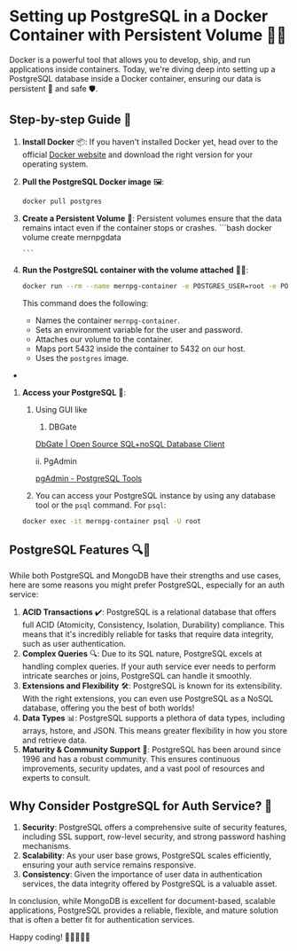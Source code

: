 # Setting up PostgreSQL in a Docker Container with Persistent Volume 🐳💾

Docker is a powerful tool that allows you to develop, ship, and run applications inside containers. Today, we're diving deep into setting up a PostgreSQL database inside a Docker container, ensuring our data is persistent 🔄 and safe 🛡️.

## Step-by-step Guide 🚀

1.  **Install Docker** 📦:
    If you haven't installed Docker yet, head over to the official [Docker website](https://www.docker.com/) and download the right version for your operating system.
2.  **Pull the PostgreSQL Docker image** 🖼️:

    ```bash
    docker pull postgres

    ```

3.  **Create a Persistent Volume** 💾:
    Persistent volumes ensure that the data remains intact even if the container stops or crashes.
        ```bash
        docker volume create mernpgdata

        ```
4.  **Run the PostgreSQL container with the volume attached** 🏃‍♂️:

    ```bash
    docker run --rm --name mernpg-container -e POSTGRES_USER=root -e POSTGRES_PASSWORD=root -v mernpgdata:/var/lib/postgresql/data -p 5432:5432 -d postgres

    ```

    This command does the following:

    - Names the container `mernpg-container`.
    - Sets an environment variable for the user and password.
    - Attaches our volume to the container.
    - Maps port 5432 inside the container to 5432 on our host.
    - Uses the `postgres` image.

-

1. **Access your PostgreSQL** 🎯:

   1. Using GUI like

      1. DBGate

      [DbGate | Open Source SQL+noSQL Database Client](https://dbgate.org/)

      ii. PgAdmin

      [pgAdmin - PostgreSQL Tools](https://www.pgadmin.org/)

   2. You can access your PostgreSQL instance by using any database tool or the `psql` command. For `psql`:

   ```bash
   docker exec -it mernpg-container psql -U root

   ```

## PostgreSQL Features 🔍🤔

While both PostgreSQL and MongoDB have their strengths and use cases, here are some reasons you might prefer PostgreSQL, especially for an auth service:

1. **ACID Transactions** ✔️:
   PostgreSQL is a relational database that offers full ACID (Atomicity, Consistency, Isolation, Durability) compliance. This means that it's incredibly reliable for tasks that require data integrity, such as user authentication.
2. **Complex Queries** 🔍:
   Due to its SQL nature, PostgreSQL excels at handling complex queries. If your auth service ever needs to perform intricate searches or joins, PostgreSQL can handle it smoothly.
3. **Extensions and Flexibility** 🛠️:
   PostgreSQL is known for its extensibility. With the right extensions, you can even use PostgreSQL as a NoSQL database, offering you the best of both worlds!
4. **Data Types** 📊:
   PostgreSQL supports a plethora of data types, including arrays, hstore, and JSON. This means greater flexibility in how you store and retrieve data.
5. **Maturity & Community Support** 🤝:
   PostgreSQL has been around since 1996 and has a robust community. This ensures continuous improvements, security updates, and a vast pool of resources and experts to consult.

## Why Consider PostgreSQL for Auth Service? 🔐

1. **Security**: PostgreSQL offers a comprehensive suite of security features, including SSL support, row-level security, and strong password hashing mechanisms.
2. **Scalability**: As your user base grows, PostgreSQL scales efficiently, ensuring your auth service remains responsive.
3. **Consistency**: Given the importance of user data in authentication services, the data integrity offered by PostgreSQL is a valuable asset.

In conclusion, while MongoDB is excellent for document-based, scalable applications, PostgreSQL provides a reliable, flexible, and mature solution that is often a better fit for authentication services.

Happy coding! 🚀👩‍💻👨‍💻
